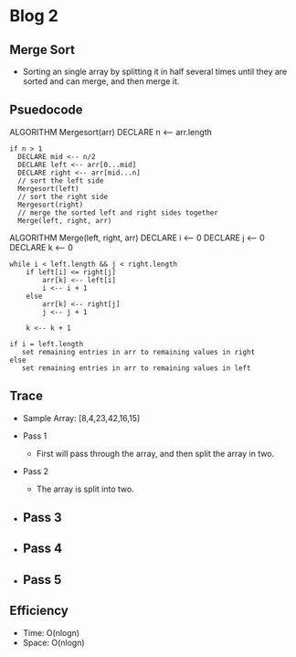 # Blog 2

## Merge Sort
* Sorting an single array by splitting it in half several times until they are sorted and can merge, and then merge it.

## Psuedocode
ALGORITHM Mergesort(arr)
    DECLARE n <-- arr.length
           
    if n > 1
      DECLARE mid <-- n/2
      DECLARE left <-- arr[0...mid]
      DECLARE right <-- arr[mid...n]
      // sort the left side
      Mergesort(left)
      // sort the right side
      Mergesort(right)
      // merge the sorted left and right sides together
      Merge(left, right, arr)

ALGORITHM Merge(left, right, arr)
    DECLARE i <-- 0
    DECLARE j <-- 0
    DECLARE k <-- 0

    while i < left.length && j < right.length
        if left[i] <= right[j]
            arr[k] <-- left[i]
            i <-- i + 1
        else
            arr[k] <-- right[j]
            j <-- j + 1
            
        k <-- k + 1

    if i = left.length
       set remaining entries in arr to remaining values in right
    else
       set remaining entries in arr to remaining values in left

## Trace
* Sample Array: [8,4,23,42,16,15]

* Pass 1
  - First will pass through the array, and then split the array in two.

* Pass 2
  - The array is split into two.

* Pass 3
  - 

* Pass 4
  - 

* Pass 5
  - 

## Efficiency
* Time: O(nlogn)
* Space: O(nlogn)